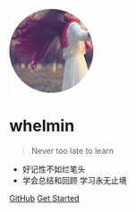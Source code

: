 ![logo](_media/circle.png)

# whelmin

> Never too late to learn

* 好记性不如烂笔头
* 学会总结和回顾 学习永无止境

[GitHub](https://github.com/whelmin)
[Get Started](center?id=水平居中)